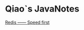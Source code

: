# Qiao`s JavaNotes

[Redis —— Speed first](Qiao%60s%20JavaNotes%201196c2e8d0dd80b09fa1f0145e6840db/Redis%20%E2%80%94%E2%80%94%20Speed%20first%201226c2e8d0dd80d48746e152d9daa6da.md)